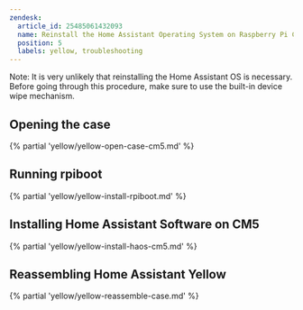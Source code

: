 ```yaml
---
zendesk:
  article_id: 25485061432093
  name: Reinstall the Home Assistant Operating System on Raspberry Pi CM5
  position: 5
  labels: yellow, troubleshooting
---
```


Note: It is very unlikely that reinstalling the Home Assistant OS is necessary. Before going through this procedure, make sure to use the built-in device wipe mechanism.

## Opening the case

{% partial 'yellow/yellow-open-case-cm5.md' %}

## Running rpiboot

{% partial 'yellow/yellow-install-rpiboot.md' %}

## Installing Home Assistant Software on CM5

{% partial 'yellow/yellow-install-haos-cm5.md' %}

## Reassembling Home Assistant Yellow

{% partial 'yellow/yellow-reassemble-case.md' %}